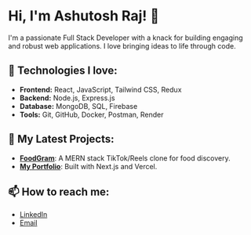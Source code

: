 # Hi, I'm Ashutosh Raj! 👋

I'm a passionate Full Stack Developer with a knack for building engaging and robust web applications. I love bringing ideas to life through code.

## 🚀 Technologies I love:
- **Frontend:** React, JavaScript, Tailwind CSS, Redux
- **Backend:** Node.js, Express.js
- **Database:** MongoDB, SQL, Firebase
- **Tools:** Git, GitHub, Docker, Postman, Render

## 🔭 My Latest Projects:
- [**FoodGram**](https://github.com/AshutoshRaj1260/FoodGram): A MERN stack TikTok/Reels clone for food discovery.
- [**My Portfolio**](https://ashutosh-raj56.vercel.app/): Built with Next.js and Vercel.

## 📫 How to reach me:
- [LinkedIn](https://www.linkedin.com/in/ashutosh-raj2003/)
- [Email](mailto:ashutoshrajofficial@gmail.com)
